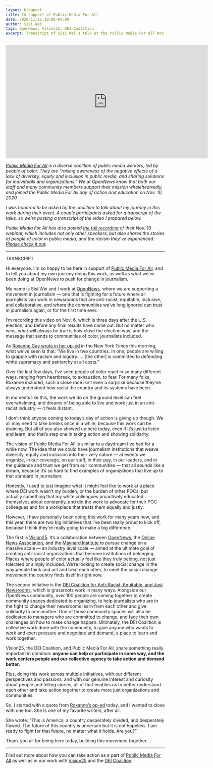 ```yaml
---
layout: blogpost
title: In support of Public Media For All
date: 2020-11-11 10:00-04:00
author: Sisi Wei
tags: OpenNews, Vision25, DEI-Coalition
excerpt: Transcript of Sisi Wei's talk at the Public Media For All Nov. 10 day of action and education.
---
```


<iframe src="https://player.vimeo.com/video/477761175" width="640" height="360" frameborder="0" allow="autoplay; fullscreen" allowfullscreen alt="Video of Sisi Wei, prepared for Public Media For All's day of action and education."></iframe>

<i>[Public Media For All](https://www.publicmediaforall.com/) is a diverse coalition of public media workers, led by people of color. They are "raising awareness of the negative effects of a lack of diversity, equity and inclusion in public media, and sharing solutions for individuals and organizations." We at OpenNews know that both our staff and many community members support their mission wholeheartedly, and joined the Public Media For All day of action and education on Nov. 10, 2020.</i>

<i>I was honored to be asked by the coalition to talk about my journey in this work during their event. A couple participants asked for a transcript of the talks, so we're posting a transcript of the video I prepared below.</i>

<i>Public Media For All has also posted [the full recording](https://fb.watch/1HL9d8BBlo/) of their Nov. 10 webinar, which includes not only other speakers, but also shares the stories of people of color in public media, and the racism they've experienced. [Please check it out](https://fb.watch/1HL9d8BBlo/).</i> 

<hr>
TRANSCRIPT

Hi everyone. I’m so happy to be here in support of [Public Media For All](https://www.publicmediaforall.com/), and to tell you about my own journey doing this work, as well as what we’ve been doing at OpenNews to push for change in journalism.

My name is Sisi Wei and I work at [OpenNews](http://opennews.org/), where we are supporting a movement in journalism — one that is fighting for a future where all journalists can work in newsrooms that are anti-racist, equitable, inclusive, and collaborative, and where the communities we’ve long ignored can trust in journalism again, or for the first time ever.

I’m recording this video on Nov. 6, which is three days after the U.S. election, and before any final results have come out. But no matter who wins, what will always be true is how close the election was, and the message that sends to communities of color, journalists included.

As [Roxanne Gay wrote in her op-ed](https://www.nytimes.com/2020/11/05/opinion/trump-supporters-election-2020.html) in the New York Times this morning, what we’ve seen is that: “We live in two countries. In one, people are willing to grapple with racism and bigotry. … [the other] is committed to defending white supremacy and patriarchy at all costs.”

Over the last few days, I’ve seen people of color react in so many different ways, ranging from heartbreak, to exhaustion, to fear. For many folks, Roxanne included, such a close race isn’t even a surprise because they’ve always understood how racist the country and its systems have been.

In moments like this, the work we do on the ground level can feel overwhelming, and dreams of being able to live and work just in an anti-racist industry — it feels distant. 

I don’t think anyone coming to today’s day of action is giving up though. We all may need to take breaks once in a while, because this work can be draining. But all of you also showed up here today, even if it’s just to listen and learn, and that’s step one in taking action and showing solidarity. 

The vision of Public Media For All is similar to a daydream I’ve had for a while now. The idea that we could have journalism institutions that weave diversity, equity and inclusion into their very nature — at events we organize, in our coverage, on our staff, in their pay, in our leaders, and in the guidance and trust we get from our communities — that all sounds like a dream, because it’s so hard to find examples of organizations that live up to that standard in journalism.

Honestly, I used to just imagine what it might feel like to work at a place where DEI work wasn’t my burden, or the burden of other POCs, but actually something that my white colleagues proactively educated themselves about constantly, and did the work to advocate for their POC colleagues and for a workplace that treats them equally and justly.

However, I have personally been doing this work for many years now, and this year, there are two big initiatives that I’ve been really proud to kick off, because I think they’re really going to make a big difference.

The first is [Vision25](/blog/vision25-building-racial-equity-in-newsrooms/). It’s a collaboration between [OpenNews](https://opennews.org/blog/moving-far-beyond-diversity-how-vision25-came-together/), the [Online News Association](https://journalists.org/), and the [Maynard Institute](https://mije.org/) to pursue change on a massive scale — an industry level scale — aimed at the ultimate goal of creating anti-racist organizations that become institutions of belonging. Places where people of color actually feel like they truly belong, not just tolerated or simply included. We’re looking to create social change in the way people think and act and treat each other, to meet the social change movement the country finds itself in right now.

The second initiative is the [DEI Coalition for Anti-Racist, Equitable, and Just Newsrooms](/what/community/dei-coalition), which is grassroots work in many ways. Alongside our OpenNews community, over 100 people are coming together to create community spaces dedicated to organizing, to help journalists who are in the fight to change their newsrooms learn from each other and give solidarity to one another. One of those community spaces will also be dedicated to managers who are committed to change, and face their own challenges on how to make change happen. Ultimately, the DEI Coalition is collective work done with the community, to give anyone who wants to work and exert pressure and negotiate and demand, a place to learn and work together.

Vision25, the DEI Coalition, and Public Media For All, share something really important in common: **anyone can help or participate in some way, and the work centers people and our collective agency to take action and demand better.**

Plus, doing this work across multiple initiatives, with our different perspectives and passions, and with our genuine interest and curiosity about people and telling stories, all of that enables us to better understand each other and take action together to create more just organizations and communities.

So, I started with a quote from [Roxanne’s op-ed](https://www.nytimes.com/2020/11/05/opinion/trump-supporters-election-2020.html) today, and I wanted to close with one too. She is one of my favorite writers, after all.

She wrote: “This is America, a country desperately divided, and desperately flawed. The future of this country is uncertain but it is not hopeless. I am ready to fight for that future, no matter what it holds. Are you?”

Thank you all for being here today, building this movement together.

<hr>

Find out more about how you can take action as a part of [Public Media For All](https://www.publicmediaforall.com/) as well as in our work with [Vision25](/blog/vision25-building-racial-equity-in-newsrooms/) and the [DEI Coalition](/what/community/dei-coalition).
